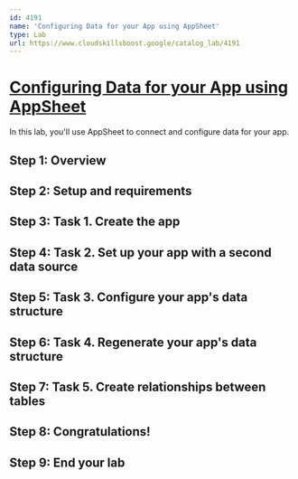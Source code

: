 ```yaml
---
id: 4191
name: 'Configuring Data for your App using AppSheet'
type: Lab
url: https://www.cloudskillsboost.google/catalog_lab/4191
---
```


# [Configuring Data for your App using AppSheet](https://www.cloudskillsboost.google/catalog_lab/4191)

In this lab, you'll use AppSheet to connect and configure data for your app.

## Step 1: Overview

## Step 2: Setup and requirements

## Step 3: Task 1. Create the app

## Step 4: Task 2. Set up your app with a second data source

## Step 5: Task 3. Configure your app's data structure

## Step 6: Task 4. Regenerate your app's data structure

## Step 7: Task 5. Create relationships between tables

## Step 8: Congratulations!

## Step 9: End your lab
